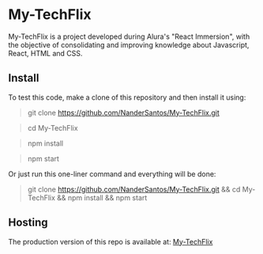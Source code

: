 # My-TechFlix

My-TechFlix is a project developed during Alura's "React Immersion", with the objective of consolidating and improving knowledge about Javascript, React, HTML and CSS.

## Install

To test this code, make a clone of this repository and then install it using:

> git clone https://github.com/NanderSantos/My-TechFlix.git

> cd My-TechFlix

> npm install

> npm start

Or just run this one-liner command and everything will be done:

> git clone https://github.com/NanderSantos/My-TechFlix.git && cd My-TechFlix && npm install && npm start

## Hosting

The production version of this repo is available at: [My-TechFlix](https://my-tech-flix.vercel.app/)
